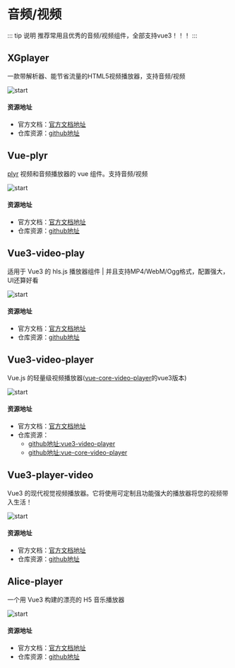 # 音频/视频
::: tip 说明 
推荐常用且优秀的音频/视频组件，全部支持vue3！！！
:::

## XGplayer
一款带解析器、能节省流量的HTML5视频播放器，支持音频/视频

![start](https://img.shields.io/github/stars/bytedance/xgplayer?style=social)
#### 资源地址
- 官方文档：[官方文档地址](http://v2.h5player.bytedance.com/)
- 仓库资源：[github地址](https://github.com/bytedance/xgplayer)

## Vue-plyr
[plyr](https://github.com/sampotts/plyr) 视频和音频播放器的 vue 组件。支持音频/视频

![start](https://img.shields.io/github/stars/redxtech/vue-plyr?style=social)
#### 资源地址
- 官方文档：[官方文档地址](https://github.com/redxtech/vue-plyr#readme)
- 仓库资源：[github地址](https://github.com/redxtech/vue-plyr)

## Vue3-video-play
适用于 Vue3 的 hls.js 播放器组件 | 并且支持MP4/WebM/Ogg格式，配置强大，UI还算好看

![start](https://img.shields.io/github/stars/xdlumia/vue3-video-play?style=social)
#### 资源地址
- 官方文档：[官方文档地址](https://xdlumia.github.io/)
- 仓库资源：[github地址](https://github.com/xdlumia/vue3-video-play)

## Vue3-video-player
Vue.js 的轻量级视频播放器([vue-core-video-player](https://github.com/core-player/vue-core-video-player)的vue3版本)

![start](https://img.shields.io/github/stars/LarchLiu/vue3-video-player?style=social)
#### 资源地址
- 官方文档：[官方文档地址](https://core-player.github.io/vue-core-video-player/zh/)
- 仓库资源：
    - [github地址:vue3-video-player](https://github.com/LarchLiu/vue3-video-player/)
    - [github地址:vue-core-video-player](https://github.com/core-player/vue-core-video-player)

## Vue3-player-video
Vue3 的现代视觉视频播放器。它将使用可定制且功能强大的播放器将您的视频带入生活！

![start](https://img.shields.io/github/stars/enzostvs/vue3-player-video?style=social)
#### 资源地址
- 官方文档：[官方文档地址](https://github.com/enzostvs/vue3-player-video#readme)
- 仓库资源：[github地址](https://github.com/enzostvs/vue3-player-video)

## Alice-player
一个用 Vue3 构建的漂亮的 H5 音乐播放器

![start](https://img.shields.io/github/stars/mashirozx/alice-player?style=social)
#### 资源地址
- 官方文档：[官方文档地址](https://github.com/mashirozx/alice-player#readme)
- 仓库资源：[github地址](https://github.com/mashirozx/alice-player)